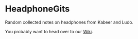# HeadphoneGits

Random collected notes on headphones from Kabeer and Ludo.

You probably want to head over to our [Wiki](https://github.com/ludoo/HeadphoneGits/wiki).
